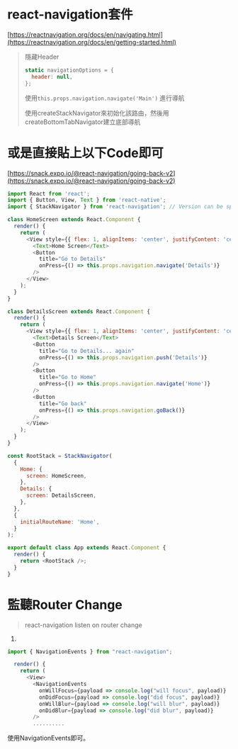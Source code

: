 # react-navigation套件

[https://reactnavigation.org/docs/en/navigating.html](https://reactnavigation.org/docs/en/getting-started.html)

> 隱藏Header
>
> ```js
> static navigationOptions = {
>   header: null,
> };
> ```
>
> 使用`this.props.navigation.navigate('Main')` 進行導航
>
> 使用createStackNavigator來初始化該路由，然後用createBottomTabNavigator建立底部導航

# 或是直接貼上以下Code即可

[https://snack.expo.io/@react-navigation/going-back-v2](https://snack.expo.io/@react-navigation/going-back-v2)

```js
import React from 'react';
import { Button, View, Text } from 'react-native';
import { StackNavigator } from 'react-navigation'; // Version can be specified in package.json

class HomeScreen extends React.Component {
  render() {
    return (
      <View style={{ flex: 1, alignItems: 'center', justifyContent: 'center' }}>
        <Text>Home Screen</Text>
        <Button
          title="Go to Details"
          onPress={() => this.props.navigation.navigate('Details')}
        />
      </View>
    );
  }
}

class DetailsScreen extends React.Component {
  render() {
    return (
      <View style={{ flex: 1, alignItems: 'center', justifyContent: 'center' }}>
        <Text>Details Screen</Text>
        <Button
          title="Go to Details... again"
          onPress={() => this.props.navigation.push('Details')}
        />
        <Button
          title="Go to Home"
          onPress={() => this.props.navigation.navigate('Home')}
        />
        <Button
          title="Go back"
          onPress={() => this.props.navigation.goBack()}
        />
      </View>
    );
  }
}

const RootStack = StackNavigator(
  {
    Home: {
      screen: HomeScreen,
    },
    Details: {
      screen: DetailsScreen,
    },
  },
  {
    initialRouteName: 'Home',
  }
);

export default class App extends React.Component {
  render() {
    return <RootStack />;
  }
}
```



# 監聽Router Change

> react-navigation listen on router change

1.

```js
import { NavigationEvents } from "react-navigation";

  render() {
    return (
      <View>
        <NavigationEvents
          onWillFocus={payload => console.log("will focus", payload)}
          onDidFocus={payload => console.log("did focus", payload)}
          onWillBlur={payload => console.log("will blur", payload)}
          onDidBlur={payload => console.log("did blur", payload)}
        />
        ..........
```

使用NavigationEvents即可。

